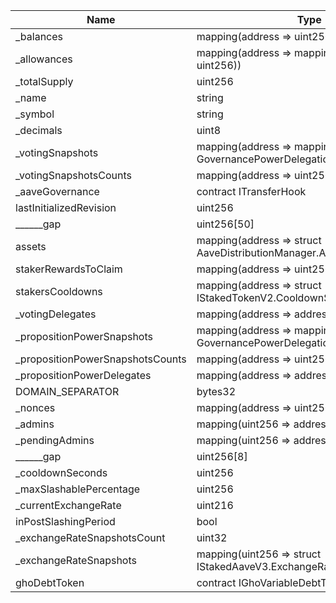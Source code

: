 | Name                             | Type                                                                                   | Slot | Offset | Bytes | Contract                                    |
|----------------------------------|----------------------------------------------------------------------------------------|------|--------|-------|---------------------------------------------|
| _balances                        | mapping(address => uint256)                                                            | 0    | 0      | 32    | src/contracts/StakedAaveV3.sol:StakedAaveV3 |
| _allowances                      | mapping(address => mapping(address => uint256))                                        | 1    | 0      | 32    | src/contracts/StakedAaveV3.sol:StakedAaveV3 |
| _totalSupply                     | uint256                                                                                | 2    | 0      | 32    | src/contracts/StakedAaveV3.sol:StakedAaveV3 |
| _name                            | string                                                                                 | 3    | 0      | 32    | src/contracts/StakedAaveV3.sol:StakedAaveV3 |
| _symbol                          | string                                                                                 | 4    | 0      | 32    | src/contracts/StakedAaveV3.sol:StakedAaveV3 |
| _decimals                        | uint8                                                                                  | 5    | 0      | 1     | src/contracts/StakedAaveV3.sol:StakedAaveV3 |
| _votingSnapshots                 | mapping(address => mapping(uint256 => struct GovernancePowerDelegationERC20.Snapshot)) | 6    | 0      | 32    | src/contracts/StakedAaveV3.sol:StakedAaveV3 |
| _votingSnapshotsCounts           | mapping(address => uint256)                                                            | 7    | 0      | 32    | src/contracts/StakedAaveV3.sol:StakedAaveV3 |
| _aaveGovernance                  | contract ITransferHook                                                                 | 8    | 0      | 20    | src/contracts/StakedAaveV3.sol:StakedAaveV3 |
| lastInitializedRevision          | uint256                                                                                | 9    | 0      | 32    | src/contracts/StakedAaveV3.sol:StakedAaveV3 |
| ______gap                        | uint256[50]                                                                            | 10   | 0      | 1600  | src/contracts/StakedAaveV3.sol:StakedAaveV3 |
| assets                           | mapping(address => struct AaveDistributionManager.AssetData)                           | 60   | 0      | 32    | src/contracts/StakedAaveV3.sol:StakedAaveV3 |
| stakerRewardsToClaim             | mapping(address => uint256)                                                            | 61   | 0      | 32    | src/contracts/StakedAaveV3.sol:StakedAaveV3 |
| stakersCooldowns                 | mapping(address => struct IStakedTokenV2.CooldownSnapshot)                             | 62   | 0      | 32    | src/contracts/StakedAaveV3.sol:StakedAaveV3 |
| _votingDelegates                 | mapping(address => address)                                                            | 63   | 0      | 32    | src/contracts/StakedAaveV3.sol:StakedAaveV3 |
| _propositionPowerSnapshots       | mapping(address => mapping(uint256 => struct GovernancePowerDelegationERC20.Snapshot)) | 64   | 0      | 32    | src/contracts/StakedAaveV3.sol:StakedAaveV3 |
| _propositionPowerSnapshotsCounts | mapping(address => uint256)                                                            | 65   | 0      | 32    | src/contracts/StakedAaveV3.sol:StakedAaveV3 |
| _propositionPowerDelegates       | mapping(address => address)                                                            | 66   | 0      | 32    | src/contracts/StakedAaveV3.sol:StakedAaveV3 |
| DOMAIN_SEPARATOR                 | bytes32                                                                                | 67   | 0      | 32    | src/contracts/StakedAaveV3.sol:StakedAaveV3 |
| _nonces                          | mapping(address => uint256)                                                            | 68   | 0      | 32    | src/contracts/StakedAaveV3.sol:StakedAaveV3 |
| _admins                          | mapping(uint256 => address)                                                            | 69   | 0      | 32    | src/contracts/StakedAaveV3.sol:StakedAaveV3 |
| _pendingAdmins                   | mapping(uint256 => address)                                                            | 70   | 0      | 32    | src/contracts/StakedAaveV3.sol:StakedAaveV3 |
| ______gap                        | uint256[8]                                                                             | 71   | 0      | 256   | src/contracts/StakedAaveV3.sol:StakedAaveV3 |
| _cooldownSeconds                 | uint256                                                                                | 79   | 0      | 32    | src/contracts/StakedAaveV3.sol:StakedAaveV3 |
| _maxSlashablePercentage          | uint256                                                                                | 80   | 0      | 32    | src/contracts/StakedAaveV3.sol:StakedAaveV3 |
| _currentExchangeRate             | uint216                                                                                | 81   | 0      | 27    | src/contracts/StakedAaveV3.sol:StakedAaveV3 |
| inPostSlashingPeriod             | bool                                                                                   | 81   | 27     | 1     | src/contracts/StakedAaveV3.sol:StakedAaveV3 |
| _exchangeRateSnapshotsCount      | uint32                                                                                 | 81   | 28     | 4     | src/contracts/StakedAaveV3.sol:StakedAaveV3 |
| _exchangeRateSnapshots           | mapping(uint256 => struct IStakedAaveV3.ExchangeRateSnapshot)                          | 82   | 0      | 32    | src/contracts/StakedAaveV3.sol:StakedAaveV3 |
| ghoDebtToken                     | contract IGhoVariableDebtTokenTransferHook                                             | 83   | 0      | 20    | src/contracts/StakedAaveV3.sol:StakedAaveV3 |
